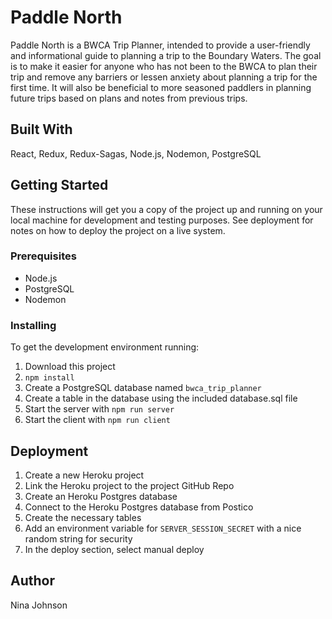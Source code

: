 # Paddle North

Paddle North is a BWCA Trip Planner, intended to provide a user-friendly and informational guide to planning a trip to the Boundary Waters. The goal is to make it easier for anyone who has not been to the BWCA to plan their trip and remove any barriers or lessen anxiety about planning a trip for the first time. It will also be beneficial to more seasoned paddlers in planning future trips based on plans and notes from previous trips.


## Built With

React, Redux, Redux-Sagas, Node.js, Nodemon, PostgreSQL


## Getting Started

These instructions will get you a copy of the project up and running on your local machine for development and testing purposes. See deployment for notes on how to deploy the project on a live system.

### Prerequisites
- Node.js
- PostgreSQL
- Nodemon

### Installing

To get the development environment running:
1. Download this project
2. `npm install`
3. Create a PostgreSQL database named `bwca_trip_planner`
4. Create a table in the database using the included database.sql file
5. Start the server with `npm run server`
6. Start the client with `npm run client`

<!-- ## Features -->

## Deployment

1. Create a new Heroku project
1. Link the Heroku project to the project GitHub Repo
1. Create an Heroku Postgres database
1. Connect to the Heroku Postgres database from Postico
1. Create the necessary tables
1. Add an environment variable for `SERVER_SESSION_SECRET` with a nice random string for security
1. In the deploy section, select manual deploy


## Author
Nina Johnson